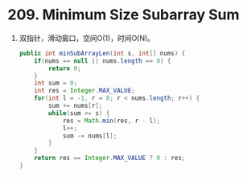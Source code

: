 # 209. Minimum Size Subarray Sum

1. 双指针，滑动窗口，空间O(1)，时间O(N)。

   ```java
   public int minSubArrayLen(int s, int[] nums) {
       if(nums == null || nums.length == 0) {
           return 0;
       }
       int sum = 0;
       int res = Integer.MAX_VALUE;
       for(int l = -1, r = 0; r < nums.length; r++) {
           sum += nums[r];
           while(sum >= s) {
               res = Math.min(res, r - l);
               l++;
               sum -= nums[l];
           }
       }
       return res == Integer.MAX_VALUE ? 0 : res;
   }
   ```

   
